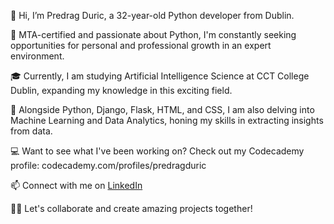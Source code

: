👋 Hi, I’m Predrag Duric, a 32-year-old Python developer from Dublin.

👀 MTA-certified and passionate about Python, I'm constantly seeking opportunities for personal and professional growth in an expert environment.

🎓 Currently, I am studying Artificial Intelligence Science at CCT College Dublin, expanding my knowledge in this exciting field.

🌱 Alongside Python, Django, Flask, HTML, and CSS, I am also delving into Machine Learning and Data Analytics, honing my skills in extracting insights from data.

💻 Want to see what I've been working on? Check out my Codecademy profile: codecademy.com/profiles/predragduric 

📫 Connect with me on [LinkedIn](www.linkedin.com/in/predrag-duric-38763a243)

:face_in_clouds: Let's collaborate and create amazing projects together!
<!---
PredragDuric/PredragDuric is a ✨ special ✨ repository because its `README.md` (this file) appears on your GitHub profile.
You can click the Preview link to take a look at your changes.
--->

